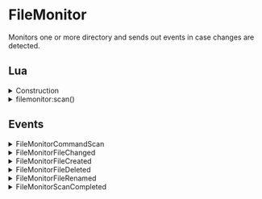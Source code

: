 ﻿# FileMonitor

Monitors one or more directory and sends out events in  case changes are detected. 

## Lua

<details><summary>Construction</summary><br />

```lua
local filemonitor = require("api/filemonitor"):instance(config)
```

`config` is the initial configuration of the instance if one needs to be created. It is a table with one or more keys as defined below.

| Parameter   | Type          | Default     | Description                    |
| :---------- | :-----------: | :---------: | :----------------------------- |
| id          | string        |             | Mandatory: Id of this instance |
| paths       | string array  |             | Directories to monitor         |
</details>

<details><summary>filemonitor:scan()</summary><br />

```lua
local filemonitor = require("api/filemonitor"):instance(config)
filemonitor.scan()
```

Will scan the existing directories and send out files found.
</details>

## Events

<details><summary>FileMonitorCommandScan</summary><br />
Request that the monitored directories are scanned and existing files are sent as if they
were just created. This is used at startup.

| Name            | Type    | Description                                                       |
|:----------------|:-------:|:------------------------------------------------------------------|
| EventType       | string  | `FileMonitorCommandScan` (constant)                               |
| ExcludeFromTxrx | boolean | true (constant)                                                   |
| InstanceId      | string  | Which instance the message originates from                        |
| Uptime          | integer | Time of when the message was sent via Eventbus (in milliseconds). |


**JSON Example:** 
`{"EventType": "FileMonitorCommandScan", "ExcludeFromTxrx": true, "Uptime":1742, "InstanceId":"FS"}`
</details>

<details><summary>FileMonitorFileChanged</summary><br />
File modified

| Name            | Type    | Description                                                       |
|:----------------|:-------:|:------------------------------------------------------------------|
| EventType       | string  | `FileMonitorFileChanged` (constant)                               |
| ExcludeFromTxrx | boolean | true (constant)                                                   |
| Uptime          | integer | Time of when the message was sent via Eventbus (in milliseconds). |
| InstanceId      | string  | Which instance the message originates from                        |
| FilePath        | string  | Name of the file changed                                          |

**JSON Example:** 
`{"EventType": "FileMonitorFileChanged",  "ExcludeFromTxrx": true, "Uptime":1742, "InstanceId":"FS",  "FilePath": "Scripts\\xiiv45pp.cru~"}`
</details>

<details><summary>FileMonitorFileCreated</summary><br />
New file created

| Name            | Type    | Description                                                       |
|:----------------|:-------:|:------------------------------------------------------------------|
| EventType       | string  | `FileMonitorFileCreated` (constant)                               |
| ExcludeFromTxrx | boolean | true (constant)                                                   |
| Uptime          | integer | Time of when the message was sent via Eventbus (in milliseconds). |
| InstanceId      | string  | Which instance the message originates from                        |
| FilePath        | string  | Name of the file created                                          |

**JSON Example:** 
`{ "EventType": "FileMonitorFileCreated", "ExcludeFromTxrx": true, "Uptime":1742, "InstanceId":"FS", "FilePath": "Scripts\\debug.lua~RF3bee738a.TMP" }`
</details>

<details><summary>FileMonitorFileDeleted</summary><br />
File deleted

| Name            | Type    | Description                                                       |
|:----------------|:-------:|:------------------------------------------------------------------|
| EventType       | string  | `FileMonitorFileDeleted` (constant)                               |
| ExcludeFromTxrx | boolean | true (constant)                                                   |
| Uptime          | integer | Time of when the message was sent via Eventbus (in milliseconds). |
| InstanceId      | string  | Which instance the message originates from                        |
| FilePath        | string  | Name of the file deleted                                          |

**JSON Example:** 
`{"EventType": "FileMonitorFileDeleted",  "ExcludeFromTxrx": true, "Uptime":1742, "InstanceId":"FS", "FilePath": "Scripts\\debug.lua~RF3bee738a.TMP"}`
</details>

<details><summary>FileMonitorFileRenamed</summary><br />
File renamed

| Name            | Type    | Description                                                       |
|:----------------|:-------:|:------------------------------------------------------------------|
| EventType       | string  | `FileMonitorFileRenamed` (constant)                               |
| ExcludeFromTxrx | boolean | true (constant)                                                   |
| Uptime          | integer | Time of when the message was sent via Eventbus (in milliseconds). |
| InstanceId      | string  | Which instance the message originates from                        |
| FilePath        | string  | New name of the file                                              |
| OldFilePath     | string  | Previous name of the file                                         |

**JSON Example:** 
`{"EventType": "FileMonitorFileRenamed",  "ExcludeFromTxrx": true, "Uptime":1742, "InstanceId":"FS", "FilePath": "Scripts\\debug.lua",  "OldFilePath": "Scripts\\xiiv45pp.cru~"}`
</details>

<details><summary>FileMonitorScanCompleted</summary><br />
A FileMonitorCommandScan was completed.

| Name            | Type    | Description                                                       |
|:----------------|:-------:|:------------------------------------------------------------------|
| EventType       | string  | `FileMonitorScanCompleted` (constant)                             |
| ExcludeFromTxrx | boolean | true (constant)                                                   |
| Uptime          | integer | Time of when the message was sent via Eventbus (in milliseconds). |
| InstanceId      | string  | Which instance the message originates from                        |

**JSON Example:**  
`{"EventType": "FileMonitorScanCompleted", "ExcludeFromTxrx": true, "Uptime":1742, "InstanceId":"FS"}`
</details>
